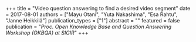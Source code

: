 +++
title = "Video question answering to find a desired video segment"
date = 2017-08-01
authors = ["Mayu Otani", "Yuta Nakashima", "Esa Rahtu", "Janne Heikkilä"]
publication_types = ["1"]
abstract = ""
featured = false
publication = "*Proc. Open Knowledge Base and Question Answering Workshop (OKBQA) at SIGIR*"
+++

